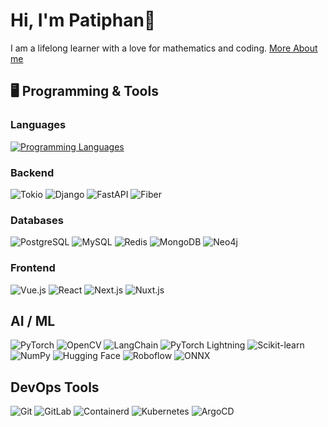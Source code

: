 # Hi, I'm Patiphan👋
I am a lifelong learner with a love for mathematics and coding.
<a href="https://me-v2-orpin.vercel.app/" target="_blank">More About me</a>

## 🖥 Programming & Tools
### Languages
[![Programming Languages](https://skillicons.dev/icons?i=go,python,rust,c,cpp,haskell,bash,js,ts&perline=9)](https://skillicons.dev)

### Backend
![Tokio](https://img.shields.io/badge/Tokio-000000?style=for-the-badge&logo=rust&logoColor=white)
![Django](https://img.shields.io/badge/Django-092E20?style=for-the-badge&logo=django&logoColor=white)
![FastAPI](https://img.shields.io/badge/FastAPI-009688?style=for-the-badge&logo=fastapi&logoColor=white)
![Fiber](https://img.shields.io/badge/Fiber-00BFFF?style=for-the-badge&logo=go&logoColor=white)

### Databases
![PostgreSQL](https://img.shields.io/badge/PostgreSQL-336791?style=for-the-badge&logo=postgresql&logoColor=white)
![MySQL](https://img.shields.io/badge/MySQL-4479A1?style=for-the-badge&logo=mysql&logoColor=white)
![Redis](https://img.shields.io/badge/Redis-DC382D?style=for-the-badge&logo=redis&logoColor=white)
![MongoDB](https://img.shields.io/badge/MongoDB-47A248?style=for-the-badge&logo=mongodb&logoColor=white)
![Neo4j](https://img.shields.io/badge/Neo4j-005C5C?style=for-the-badge&logo=neo4j&logoColor=white)

### Frontend
![Vue.js](https://img.shields.io/badge/Vue.js-4FC08D?style=for-the-badge&logo=vuedotjs&logoColor=white)
![React](https://img.shields.io/badge/React-61DAFB?style=for-the-badge&logo=react&logoColor=black)
![Next.js](https://img.shields.io/badge/Next.js-000000?style=for-the-badge&logo=nextdotjs&logoColor=white)
![Nuxt.js](https://img.shields.io/badge/Nuxt.js-00DC82?style=for-the-badge&logo=nuxtdotjs&logoColor=white)

## AI / ML
![PyTorch](https://img.shields.io/badge/PyTorch-EE4C2C?style=for-the-badge&logo=pytorch&logoColor=white)
![OpenCV](https://img.shields.io/badge/OpenCV-5C3EE8?style=for-the-badge&logo=opencv&logoColor=white)
![LangChain](https://img.shields.io/badge/LangChain-1C3C3C?style=for-the-badge&logoColor=white)
![PyTorch Lightning](https://img.shields.io/badge/PyTorch_Lightning-792EE5?style=for-the-badge&logoColor=white)
![Scikit-learn](https://img.shields.io/badge/scikit--learn-F7931E?style=for-the-badge&logo=scikit-learn&logoColor=white)
![NumPy](https://img.shields.io/badge/NumPy-013243?style=for-the-badge&logo=numpy&logoColor=white)
![Hugging Face](https://img.shields.io/badge/🤗_Hugging_Face-FFCC33?style=for-the-badge&logoColor=black)
![Roboflow](https://img.shields.io/badge/Roboflow-5A31F4?style=for-the-badge&logoColor=white)
![ONNX](https://img.shields.io/badge/ONNX-005CED?style=for-the-badge&logo=onnx&logoColor=white)

## DevOps Tools
![Git](https://img.shields.io/badge/Git-F05032?style=for-the-badge&logo=git&logoColor=white)
![GitLab](https://img.shields.io/badge/GitLab-FC6D26?style=for-the-badge&logo=gitlab&logoColor=white)
![Containerd](https://img.shields.io/badge/Containerd-326CE5?style=for-the-badge&logoColor=white)
![Kubernetes](https://img.shields.io/badge/Kubernetes-326CE5?style=for-the-badge&logo=kubernetes&logoColor=white)
![ArgoCD](https://img.shields.io/badge/ArgoCD-EF7B4D?style=for-the-badge&logoColor=white)
